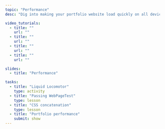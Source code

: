 ```yaml
---
topic: "Performance"
desc: "Dig into making your portfolio website load quickly on all devices and networks."

video_tutorials:
  - title: ""
    url: ""
  - title: ""
    url: ""
  - title: ""
    url: ""
  - title: ""
    url: ""

slides:
  - title: "Performance"

tasks:
  - title: "Liquid Locomotor"
    type: activity
  - title: "Passing WebPageTest"
    type: lesson
  - title: "CSS concatenation"
    type: lesson
  - title: "Portfolio performance"
    submit: show
---
```

